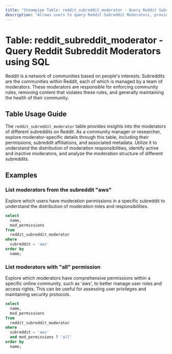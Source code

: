 ```yaml
---
title: "Steampipe Table: reddit_subreddit_moderator - Query Reddit Subreddit Moderators using SQL"
description: "Allows users to query Reddit Subreddit Moderators, providing insights into the moderators of different subreddits and their permissions."
---
```


# Table: reddit_subreddit_moderator - Query Reddit Subreddit Moderators using SQL

Reddit is a network of communities based on people's interests. Subreddits are the communities within Reddit, each of which is managed by a team of moderators. These moderators are responsible for enforcing community rules, removing content that violates these rules, and generally maintaining the health of their community.

## Table Usage Guide

The `reddit_subreddit_moderator` table provides insights into the moderators of different subreddits on Reddit. As a community manager or researcher, explore moderator-specific details through this table, including their permissions, subreddit affiliations, and associated metadata. Utilize it to understand the distribution of moderation responsibilities, identify active and inactive moderators, and analyze the moderation structure of different subreddits.

## Examples

### List moderators from the subreddit "aws"
Explore which users have moderation permissions in a specific subreddit to understand the distribution of moderation roles and responsibilities.

```sql
select
  name,
  mod_permissions
from
  reddit_subreddit_moderator
where
  subreddit = 'aws'
order by
  name;
```

### List moderators with "all" permission
Explore which moderators have comprehensive permissions within a specific online community, such as 'aws', to better manage user roles and access rights. This can be useful for assessing user privileges and maintaining security protocols.

```sql
select
  name,
  mod_permissions
from
  reddit_subreddit_moderator
where
  subreddit = 'aws'
  and mod_permissions ? 'all'
order by
  name;
```